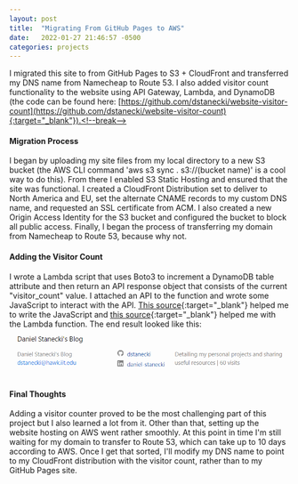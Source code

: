 ```yaml
---
layout: post
title:  "Migrating From GitHub Pages to AWS"
date:   2022-01-27 21:46:57 -0500
categories: projects
---
```

I migrated this site to from GitHub Pages to S3 + CloudFront and transferred my DNS name from Namecheap to Route 53. I also added visitor count functionality to the website using API Gateway, Lambda, and DynamoDB (the code can be found here: [https://github.com/dstanecki/website-visitor-count](https://github.com/dstanecki/website-visitor-count){:target="_blank"}).<!--break-->

#### **Migration Process**

I began by uploading my site files from my local directory to a new S3 bucket (the AWS CLI command 'aws s3 sync . s3://(bucket name)' is a cool way to do this). From there I enabled S3 Static Hosting and ensured that the site was functional. I created a CloudFront Distribution set to deliver to North America and EU, set the alternate CNAME records to my custom DNS name, and requested an SSL certificate from ACM. I also created a new Origin Access Identity for the S3 bucket and configured the bucket to block all public access. Finally, I began the process of transferring my domain from Namecheap to Route 53, because why not. 

#### **Adding the Visitor Count**

I wrote a Lambda script that uses Boto3 to increment a DynamoDB table attribute and then return an API response object that consists of the current "visitor_count" value. I attached an API to the function and wrote some JavaScript to interact with the API. [This source](https://www.taniarascia.com/how-to-connect-to-an-api-with-javascript/){:target="_blank"} helped me to write the JavaScript and [this source](https://www.linkedin.com/pulse/how-i-built-my-aws-serverless-website-part-2-shishir-jaiswal/){:target="_blank"} helped me with the Lambda function. The end result looked like this: 
![visitorCountEndResult](/assets/visitorCountEndResult.png)

#### **Final Thoughts**

Adding a visitor counter proved to be the most challenging part of this project but I also learned a lot from it. Other than that, setting up the website hosting on AWS went rather smoothly. At this point in time I'm still waiting for my domain to transfer to Route 53, which can take up to 10 days according to AWS. Once I get that sorted, I'll modify my DNS name to point to my CloudFront distribution with the visitor count, rather than to my GitHub Pages site.
